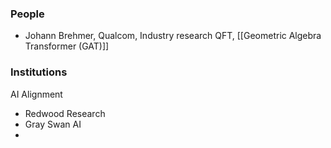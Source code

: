
### People

- Johann Brehmer, Qualcom, Industry research QFT, [[Geometric Algebra Transformer (GAT)]]


### Institutions

AI Alignment 
- Redwood Research
- Gray Swan AI
- 

